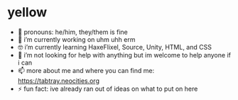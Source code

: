 # yellow

- 👖 pronouns: he/him, they/them is fine
- 🔨 i’m currently working on uhm uhh erm
- 🤓 i’m currently learning HaxeFlixel, Source, Unity, HTML, and CSS
- 🤔 i’m not looking for help with anything but im welcome to help anyone if i can
- 📫 more about me and where you can find me: https://tabtray.neocities.org
- ⚡ fun fact: ive already ran out of ideas on what to put on here
